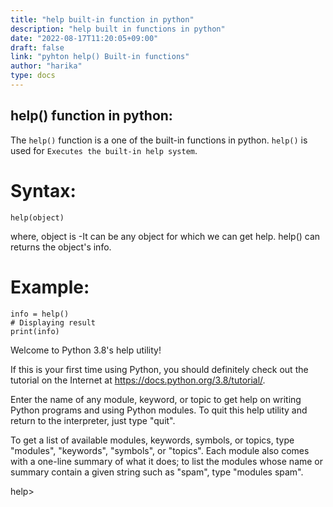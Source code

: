```yaml
---
title: "help built-in function in python"
description: "help built in functions in python"
date: "2022-08-17T11:20:05+09:00"
draft: false
link: "pyhton help() Built-in functions"
author: "harika"
type: docs
---
```


## help() function in python:
The `help()` function is a one of the built-in functions in python.
`help()` is used for `Executes the built-in help system`.

# Syntax:
```
help(object)  
```
where,
object is -It can be any object for which we can get help.
help() can returns the object's info.

# Example:
```
info = help()  
# Displaying result  
print(info)  
```
Welcome to Python 3.8's help utility!

If this is your first time using Python, you should definitely check out
the tutorial on the Internet at https://docs.python.org/3.8/tutorial/.

Enter the name of any module, keyword, or topic to get help on writing
Python programs and using Python modules.  To quit this help utility and
return to the interpreter, just type "quit".

To get a list of available modules, keywords, symbols, or topics, type
"modules", "keywords", "symbols", or "topics".  Each module also comes
with a one-line summary of what it does; to list the modules whose name
or summary contain a given string such as "spam", type "modules spam".

help>
```
